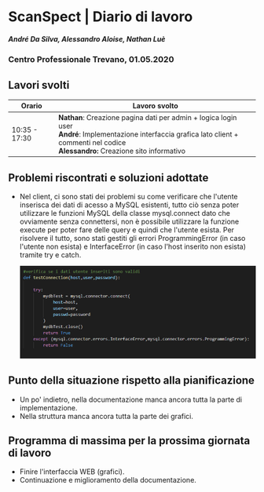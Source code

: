 # ScanSpect | Diario di lavoro
##### André Da Silva, Alessandro Aloise, Nathan Luè
### Centro Professionale Trevano, 01.05.2020

## Lavori svolti


|Orario        |Lavoro svolto                           |
|--------------|----------------------------------------|
|10:35 - 17:30 | <b>Nathan</b>: Creazione pagina dati per admin + logica login user  <br><b>André</b>: Implementazione interfaccia grafica lato client + commenti nel codice<br><b>Alessandro:</b> Creazione sito informativo   |


##  Problemi riscontrati e soluzioni adottate

- Nel client, ci sono stati dei problemi su come verificare che l'utente inserisca
  dei dati di acesso a MySQL esistenti, tutto ciò senza poter utilizzare le funzioni MySQL della classe mysql.connect dato che ovviamente senza connettersi, non è possibile utilizzare la funzione execute per poter fare delle query e quindi che l'utente esista. Per risolvere il tutto, sono stati gestiti gli errori ProgrammingError (in caso l'utente non esista) e InterfaceError (in caso l'host inserito non esista) tramite try e catch.

  ![Contatore persone](img/GestioneErroriAccesso.PNG)


##  Punto della situazione rispetto alla pianificazione

- Un po' indietro, nella documentazione manca ancora tutta la parte di implementazione.
- Nella struttura manca ancora tutta la parte dei grafici.

## Programma di massima per la prossima giornata di lavoro

- Finire l'interfaccia WEB (grafici).
- Continuazione e miglioramento della documentazione.
